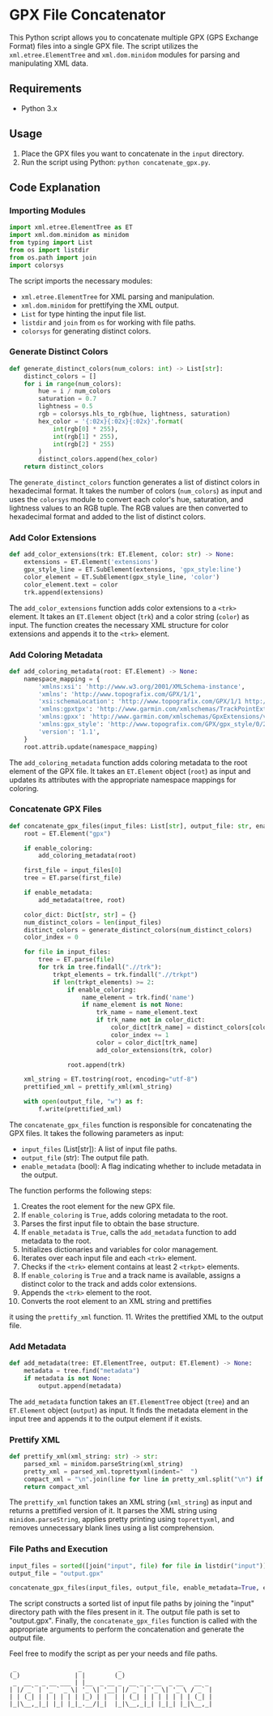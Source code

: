 # GPX File Concatenator

This Python script allows you to concatenate multiple GPX (GPS Exchange Format) files into a single GPX file. The script utilizes the `xml.etree.ElementTree` and `xml.dom.minidom` modules for parsing and manipulating XML data.

## Requirements

- Python 3.x

## Usage

1. Place the GPX files you want to concatenate in the `input` directory.
2. Run the script using Python: `python concatenate_gpx.py`.

## Code Explanation

### Importing Modules

```python
import xml.etree.ElementTree as ET
import xml.dom.minidom as minidom
from typing import List
from os import listdir
from os.path import join
import colorsys
```

The script imports the necessary modules:

- `xml.etree.ElementTree` for XML parsing and manipulation.
- `xml.dom.minidom` for prettifying the XML output.
- `List` for type hinting the input file list.
- `listdir` and `join` from `os` for working with file paths.
- `colorsys` for generating distinct colors.

### Generate Distinct Colors

```python
def generate_distinct_colors(num_colors: int) -> List[str]:
    distinct_colors = []
    for i in range(num_colors):
        hue = i / num_colors
        saturation = 0.7
        lightness = 0.5
        rgb = colorsys.hls_to_rgb(hue, lightness, saturation)
        hex_color = '{:02x}{:02x}{:02x}'.format(
            int(rgb[0] * 255),
            int(rgb[1] * 255),
            int(rgb[2] * 255)
        )
        distinct_colors.append(hex_color)
    return distinct_colors
```

The `generate_distinct_colors` function generates a list of distinct colors in hexadecimal format. It takes the number of colors (`num_colors`) as input and uses the `colorsys` module to convert each color's hue, saturation, and lightness values to an RGB tuple. The RGB values are then converted to hexadecimal format and added to the list of distinct colors.

### Add Color Extensions

```python
def add_color_extensions(trk: ET.Element, color: str) -> None:
    extensions = ET.Element('extensions')
    gpx_style_line = ET.SubElement(extensions, 'gpx_style:line')
    color_element = ET.SubElement(gpx_style_line, 'color')
    color_element.text = color
    trk.append(extensions)
```

The `add_color_extensions` function adds color extensions to a `<trk>` element. It takes an `ET.Element` object (`trk`) and a color string (`color`) as input. The function creates the necessary XML structure for color extensions and appends it to the `<trk>` element.

### Add Coloring Metadata

```python
def add_coloring_metadata(root: ET.Element) -> None:
    namespace_mapping = {
        'xmlns:xsi': 'http://www.w3.org/2001/XMLSchema-instance',
        'xmlns': 'http://www.topografix.com/GPX/1/1',
        'xsi:schemaLocation': 'http://www.topografix.com/GPX/1/1 http://www.topografix.com/GPX/1/1/gpx.xsd http://www.garmin.com/xmlschemas/GpxExtensions/v3 http://www.garmin.com/xmlschemas/GpxExtensionsv3.xsd http://www.garmin.com/xmlschemas/TrackPointExtension/v1 http://www.garmin.com/xmlschemas/TrackPointExtensionv1.xsd http://www.topografix.com/GPX/gpx_style/0/2 http://www.topografix.com/GPX/gpx_style/0/2/gpx_style.xsd',
        'xmlns:gpxtpx': 'http://www.garmin.com/xmlschemas/TrackPointExtension/v1',
        'xmlns:gpxx': 'http://www.garmin.com/xmlschemas/GpxExtensions/v3',
        'xmlns:gpx_style': 'http://www.topografix.com/GPX/gpx_style/0/2',
        'version': '1.1',
    }
    root.attrib.update(namespace_mapping)
```

The `add_coloring_metadata` function adds coloring metadata to the root element of the GPX file. It takes an `ET.Element` object (`root`) as input and updates its attributes with the appropriate namespace mappings for coloring.

### Concatenate GPX Files

```python
def concatenate_gpx_files(input_files: List[str], output_file: str, enable_metadata: bool, enable_coloring: bool = False) -> None:
    root = ET.Element("gpx")

    if enable_coloring:
        add_coloring_metadata(root)

    first_file = input_files[0]
    tree = ET.parse(first_file)

    if enable_metadata:
        add_metadata(tree, root)

    color_dict: Dict[str, str] = {}
    num_distinct_colors = len(input_files)
    distinct_colors = generate_distinct_colors(num_distinct_colors)
    color_index = 0

    for file in input_files:
        tree = ET.parse(file)
        for trk in tree.findall(".//trk"):
            trkpt_elements = trk.findall(".//trkpt")
            if len(trkpt_elements) >= 2:
                if enable_coloring:
                    name_element = trk.find('name')
                    if name_element is not None:
                        trk_name = name_element.text
                        if trk_name not in color_dict:
                            color_dict[trk_name] = distinct_colors[color_index]
                            color_index += 1
                        color = color_dict[trk_name]
                        add_color_extensions(trk, color)

                root.append(trk)

    xml_string = ET.tostring(root, encoding="utf-8")
    prettified_xml = prettify_xml(xml_string)

    with open(output_file, "w") as f:
        f.write(prettified_xml)
```

The `concatenate_gpx_files` function is responsible for concatenating the GPX files. It takes the following parameters as input:

- `input_files` (List[str]): A list of input file paths.
- `output_file` (str): The output file path.
- `enable_metadata` (bool): A flag indicating whether to include metadata in the output.

The function performs the following steps:

1. Creates the root element for the new GPX file.
2. If `enable_coloring` is `True`, adds coloring metadata to the root.
3. Parses the first input file to obtain the base structure.
4. If `enable_metadata` is `True`, calls the `add_metadata` function to add metadata to the root.
5. Initializes dictionaries and variables for color management.
6. Iterates over each input file and each `<trk>` element.
7. Checks if the `<trk>` element contains at least 2 `<trkpt>` elements.
8. If `enable_coloring` is `True` and a track name is available, assigns a distinct color to the track and adds color extensions.
9. Appends the `<trk>` element to the root.
10. Converts the root element to an XML string and prettifies

it using the `prettify_xml` function.
11. Writes the prettified XML to the output file.

### Add Metadata

```python
def add_metadata(tree: ET.ElementTree, output: ET.Element) -> None:
    metadata = tree.find("metadata")
    if metadata is not None:
        output.append(metadata)
```

The `add_metadata` function takes an `ET.ElementTree` object (`tree`) and an `ET.Element` object (`output`) as input. It finds the metadata element in the input tree and appends it to the output element if it exists.

### Prettify XML

```python
def prettify_xml(xml_string: str) -> str:
    parsed_xml = minidom.parseString(xml_string)
    pretty_xml = parsed_xml.toprettyxml(indent="  ")
    compact_xml = "\n".join(line for line in pretty_xml.split("\n") if line.strip())
    return compact_xml
```

The `prettify_xml` function takes an XML string (`xml_string`) as input and returns a prettified version of it. It parses the XML string using `minidom.parseString`, applies pretty printing using `toprettyxml`, and removes unnecessary blank lines using a list comprehension.

### File Paths and Execution

```python
input_files = sorted([join("input", file) for file in listdir("input")])
output_file = "output.gpx"

concatenate_gpx_files(input_files, output_file, enable_metadata=True, enable_coloring=True)
```

The script constructs a sorted list of input file paths by joining the "input" directory path with the files present in it. The output file path is set to "output.gpx". Finally, the `concatenate_gpx_files` function is called with the appropriate arguments to perform the concatenation and generate the output file.

Feel free to modify the script as per your needs and file paths.


     _                 _          _                         
    (_)               | |        (_)                        
     _  __ _ _ __ ___ | |__  _ __ _  __ _ _ __  _ __   __ _ 
    | |/ _` | '_ ` _ \| '_ \| '__| |/ _` | '_ \| '_ \ / _` |
    | | (_| | | | | | | |_) | |  | | (_| | | | | | | | (_| |
    |_|\__,_|_| |_| |_|_.__/|_|  |_|\__,_|_| |_|_| |_|\__,_|
                                                        
                                                        